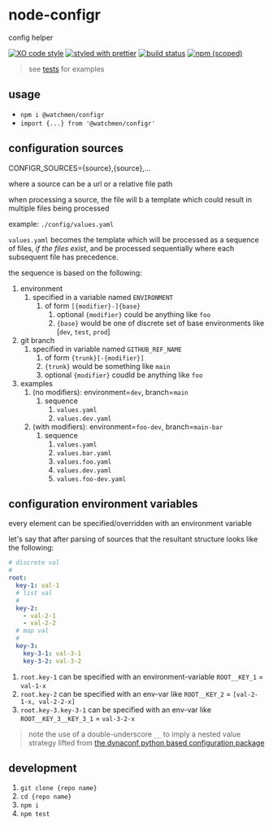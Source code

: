 # node-configr

config helper

[![XO code style](https://img.shields.io/badge/code_style-XO-5ed9c7.svg)](https://github.com/sindresorhus/xo)
[![styled with prettier](https://img.shields.io/badge/styled_with-prettier-ff69b4.svg)](https://github.com/prettier/prettier)
[![build status](https://github.com/the-watchmen/node-helpr/actions/workflows/release.yaml/badge.svg)](https://github.com/the-watchmen/node-configr/actions)
[![npm (scoped)](https://img.shields.io/npm/v/@watchmen/configr.svg)](https://www.npmjs.com/package/@watchmen/configr)

> see [tests](test) for examples

## usage

- `npm i @watchmen/configr`
- `import {...} from '@watchmen/configr'`

## configuration sources

CONFIGR_SOURCES={source},{source},...

where a source can be a url or a relative file path

when processing a source, the file will b a template which could result in multiple files being processed

example: `./config/values.yaml`

`values.yaml` becomes the template which will be processed as a sequence of files, _if the files exist_, and be processed sequentially where each subsequent file has precedence.

the sequence is based on the following:

1. environment
   1. specified in a variable named `ENVIRONMENT`
      1. of form `[{modifier}-]{base}`
         1. optional `{modifier}` could be anything like `foo`
         1. `{base}` would be one of discrete set of base environments like [`dev`, `test`, `prod`]
1. git branch
   1. specified in variable named `GITHUB_REF_NAME`
      1. of form `{trunk}[-{modifier}]`
      1. `{trunk}` would be something like `main`
      1. optional `{modifier}` coudld be anything like `foo`
1. examples
   1. (no modifiers): environment=`dev`, branch=`main`
      1. sequence
         1. `values.yaml`
         1. `values.dev.yaml`
   1. (with modifiers): environment=`foo-dev`, branch=`main-bar`
      1. sequence
         1. `values.yaml`
         1. `values.bar.yaml`
         1. `values.foo.yaml`
         1. `values.dev.yaml`
         1. `values.foo-dev.yaml`

## configuration environment variables

every element can be specified/overridden with an environment variable

let's say that after parsing of sources that the resultant structure looks like the following:

```yaml
# discrete val
#
root:
  key-1: val-1
  # list val
  #
  key-2:
    - val-2-1
    - val-2-2
  # map val
  #
  key-3:
    key-3-1: val-3-1
    key-3-2: val-3-2
```

1. `root.key-1` can be specified with an environment-variable `ROOT__KEY_1` = `val-1-x`
1. `root.key-2` can be specified with an env-var like `ROOT__KEY_2` = `[val-2-1-x, val-2-2-x]`
1. `root.key-3.key-3-1` can be specified with an env-var like `ROOT__KEY_3__KEY_3_1` = `val-3-2-x`

> note the use of a double-underscore `__` to imply a nested value
> strategy lifted from [the dynaconf python based configuration package](https://www.dynaconf.com/)

## development

1. `git clone {repo name}`
1. `cd {repo name}`
1. `npm i`
1. `npm test`
